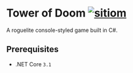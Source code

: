 # Tower of Doom [![sitiom](https://circleci.com/gh/sitiom/Tower-of-Doom/tree/master.svg?style=svg&circle-token=98000e3a5c35c2da7579adfb14ba9f4daf3b11d4)](https://circleci.com/gh/sitiom/Tower-of-Doom/)

A roguelite console-styled game built in C#.

## Prerequisites

- .NET Core `3.1`
